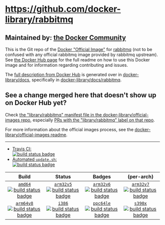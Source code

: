 # https://github.com/docker-library/rabbitmq

## Maintained by: [the Docker Community](https://github.com/docker-library/rabbitmq)

This is the Git repo of the [Docker "Official Image"](https://docs.docker.com/docker-hub/official_repos/) for [rabbitmq](https://hub.docker.com/_/rabbitmq/) (not to be confused with any official rabbitmq image provided by rabbitmq upstream). See [the Docker Hub page](https://hub.docker.com/_/rabbitmq/) for the full readme on how to use this Docker image and for information regarding contributing and issues.

The [full description from Docker Hub](https://hub.docker.com/_/rabbitmq/) is generated over in [docker-library/docs](https://github.com/docker-library/docs), specifically in [docker-library/docs/rabbitmq](https://github.com/docker-library/docs/tree/master/rabbitmq).

## See a change merged here that doesn't show up on Docker Hub yet?

Check [the "library/rabbitmq" manifest file in the docker-library/official-images repo](https://github.com/docker-library/official-images/blob/master/library/rabbitmq), especially [PRs with the "library/rabbitmq" label on that repo](https://github.com/docker-library/official-images/labels/library%2Frabbitmq).

For more information about the official images process, see the [docker-library/official-images readme](https://github.com/docker-library/official-images/blob/master/README.md).

---

-	[Travis CI:  
	![build status badge](https://img.shields.io/travis/docker-library/rabbitmq/master.svg)](https://travis-ci.org/docker-library/rabbitmq/branches)
-	[Automated `update.sh`:  
	![build status badge](https://doi-janky.infosiftr.net/job/update.sh/job/rabbitmq/badge/icon)](https://doi-janky.infosiftr.net/job/update.sh/job/rabbitmq)

| Build | Status | Badges | (per-arch) |
|:-:|:-:|:-:|:-:|
| [`amd64`<br />![build status badge](https://doi-janky.infosiftr.net/job/multiarch/job/amd64/job/rabbitmq/badge/icon)](https://doi-janky.infosiftr.net/job/multiarch/job/amd64/job/rabbitmq) | [`arm32v5`<br />![build status badge](https://doi-janky.infosiftr.net/job/multiarch/job/arm32v5/job/rabbitmq/badge/icon)](https://doi-janky.infosiftr.net/job/multiarch/job/arm32v5/job/rabbitmq) | [`arm32v6`<br />![build status badge](https://doi-janky.infosiftr.net/job/multiarch/job/arm32v6/job/rabbitmq/badge/icon)](https://doi-janky.infosiftr.net/job/multiarch/job/arm32v6/job/rabbitmq) | [`arm32v7`<br />![build status badge](https://doi-janky.infosiftr.net/job/multiarch/job/arm32v7/job/rabbitmq/badge/icon)](https://doi-janky.infosiftr.net/job/multiarch/job/arm32v7/job/rabbitmq) |
| [`arm64v8`<br />![build status badge](https://doi-janky.infosiftr.net/job/multiarch/job/arm64v8/job/rabbitmq/badge/icon)](https://doi-janky.infosiftr.net/job/multiarch/job/arm64v8/job/rabbitmq) | [`i386`<br />![build status badge](https://doi-janky.infosiftr.net/job/multiarch/job/i386/job/rabbitmq/badge/icon)](https://doi-janky.infosiftr.net/job/multiarch/job/i386/job/rabbitmq) | [`ppc64le`<br />![build status badge](https://doi-janky.infosiftr.net/job/multiarch/job/ppc64le/job/rabbitmq/badge/icon)](https://doi-janky.infosiftr.net/job/multiarch/job/ppc64le/job/rabbitmq) | [`s390x`<br />![build status badge](https://doi-janky.infosiftr.net/job/multiarch/job/s390x/job/rabbitmq/badge/icon)](https://doi-janky.infosiftr.net/job/multiarch/job/s390x/job/rabbitmq) |

<!-- THIS FILE IS GENERATED BY https://github.com/docker-library/docs/blob/master/generate-repo-stub-readme.sh -->
